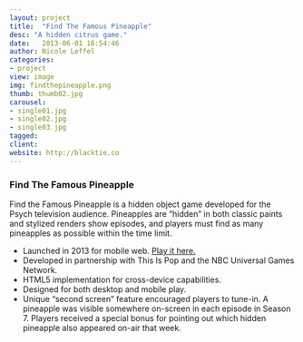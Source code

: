 ```yaml
---
layout: project
title:  "Find The Famous Pineapple"
desc: "A hidden citrus game."
date:   2013-06-01 16:54:46
author: Nicole Leffel
categories:
- project
view: image
img: findthepineapple.png
thumb: thumb02.jpg
carousel:
- single01.jpg
- single02.jpg
- single03.jpg
tagged: 
client: 
website: http://blacktie.co
---
```

### Find The Famous Pineapple
Find the Famous Pineapple is a hidden object game developed for the Psych television audience. Pineapples are “hidden” in both classic paints and stylized renders show episodes, and players must find as many pineapples as possible within the time limit.

* Launched in 2013 for mobile web. [Play it here.](http://bit.ly/IgMhzG)
* Developed in partnership with This Is Pop and the NBC Universal Games Network.
* HTML5 implementation for cross-device capabilities.
* Designed for both desktop and mobile play.
* Unique “second screen” feature encouraged players to tune-in. A pineapple was visible somewhere on-screen in each episode in Season 7. Players received a special bonus for pointing out which hidden pineapple also appeared on-air that week.